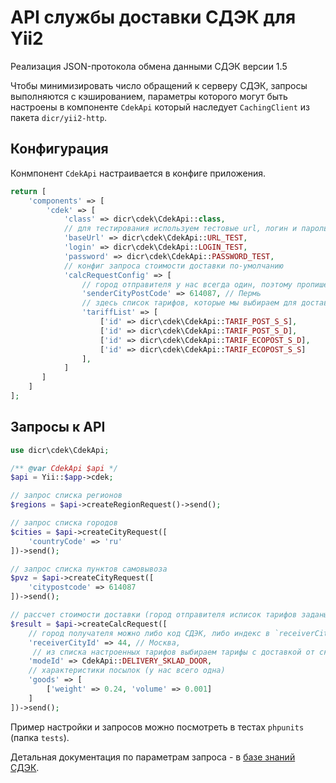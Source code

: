 # API службы доставки СДЭК для Yii2
Реализация JSON-протокола обмена данными СДЭК версии 1.5

Чтобы минимизировать число обращений к серверу СДЭК, запросы выполняются с кэшированием,
параметры которого могут быть настроены в компоненте `CdekApi` который наследует `CachingClient`
из пакета `dicr/yii2-http`.

## Конфигурация
Конмпонент `CdekApi` настраивается в конфиге приложения.

```php
return [
    'components' => [
        'cdek' => [
            'class' => dicr\cdek\CdekApi::class,
            // для тестирования используем тестовые url, логин и пароль
            'baseUrl' => dicr\cdek\CdekApi::URL_TEST,
            'login' => dicr\cdek\CdekApi::LOGIN_TEST,
            'password' => dicr\cdek\CdekApi::PASSWORD_TEST,
            // конфиг запроса стоимости доставки по-умолчанию
            'calcRequestConfig' => [
                // город отправителя у нас всегда один, поэтому пропишем его в конфиг по-умолчанию
                'senderCityPostCode' => 614087, // Пермь
                // здесь список тарифов, которые мы выбираем для доставки (можно настроить один в tariffId)
                'tariffList' => [
                    ['id' => dicr\cdek\CdekApi::TARIF_POST_S_S],
                    ['id' => dicr\cdek\CdekApi::TARIF_POST_S_D],
                    ['id' => dicr\cdek\CdekApi::TARIF_ECOPOST_S_D],
                    ['id' => dicr\cdek\CdekApi::TARIF_ECOPOST_S_S]
                ],
            ]   
       ]
    ]
];
```

## Запросы к API

```php
use dicr\cdek\CdekApi;

/** @var CdekApi $api */
$api = Yii::$app->cdek;

// запрос списка регионов
$regions = $api->createRegionRequest()->send();

// запрос списка городов
$cities = $api->createCityRequest([
    'countryCode' => 'ru'
])->send();

// запрос списка пунктов самовывоза
$pvz = $api->createCityRequest([
    'citypostcode' => 614087
])->send();

// рассчет стоимости доставки (город отправителя исписок тарифов заданы в конфиге компонента)
$result = $api->createCalcRequest([
    // город получателя можно либо код СДЭК, либо индекс в `receiverCityPostCode`
    'receiverCityId' => 44, // Москва,
     // из списка настроенных тарифов выбираем тарифы с доставкой от склада до двери
    'modeId' => CdekApi::DELIVERY_SKLAD_DOOR, 
    // характеристики посылок (у нас всего одна) 
    'goods' => [
        ['weight' => 0.24, 'volume' => 0.001]
    ]
])->send();
```
Пример настройки и запросов можно посмотреть в тестах `phpunits` (папка `tests`).

Детальная документация по параметрам запроса - в [базе знаний СДЭК](https://confluence.cdek.ru/display/documentation).
